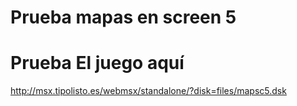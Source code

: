 # Prueba mapas en screen 5

# Prueba El juego aquí
http://msx.tipolisto.es/webmsx/standalone/?disk=files/mapsc5.dsk